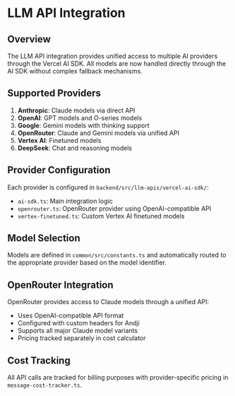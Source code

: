 # LLM API Integration

## Overview

The LLM API integration provides unified access to multiple AI providers through the Vercel AI SDK. All models are now handled directly through the AI SDK without complex fallback mechanisms.

## Supported Providers

1. **Anthropic**: Claude models via direct API
2. **OpenAI**: GPT models and O-series models
3. **Google**: Gemini models with thinking support
4. **OpenRouter**: Claude and Gemini models via unified API
5. **Vertex AI**: Finetuned models
6. **DeepSeek**: Chat and reasoning models

## Provider Configuration

Each provider is configured in `backend/src/llm-apis/vercel-ai-sdk/`:

- `ai-sdk.ts`: Main integration logic
- `openrouter.ts`: OpenRouter provider using OpenAI-compatible API
- `vertex-finetuned.ts`: Custom Vertex AI finetuned models

## Model Selection

Models are defined in `common/src/constants.ts` and automatically routed to the appropriate provider based on the model identifier.

## OpenRouter Integration

OpenRouter provides access to Claude models through a unified API:

- Uses OpenAI-compatible API format
- Configured with custom headers for Andji
- Supports all major Claude model variants
- Pricing tracked separately in cost calculator

## Cost Tracking

All API calls are tracked for billing purposes with provider-specific pricing in `message-cost-tracker.ts`.
